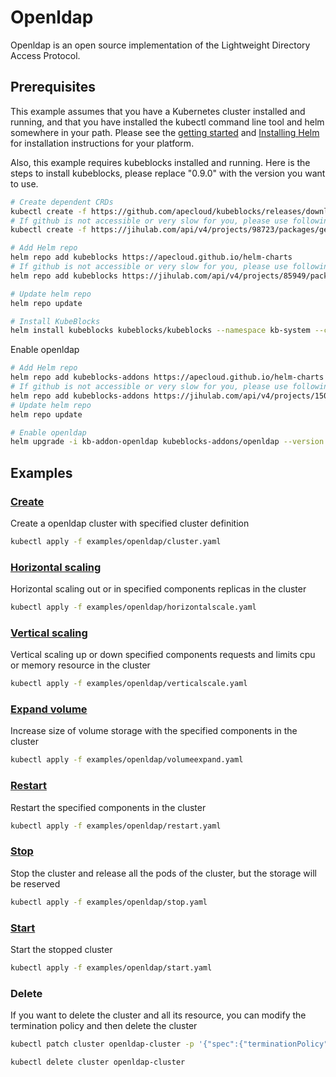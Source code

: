 # Openldap

Openldap is an open source implementation of the Lightweight Directory Access Protocol.

## Prerequisites

This example assumes that you have a Kubernetes cluster installed and running, and that you have installed the kubectl command line tool and helm somewhere in your path. Please see the [getting started](https://kubernetes.io/docs/setup/)  and [Installing Helm](https://helm.sh/docs/intro/install/) for installation instructions for your platform.

Also, this example requires kubeblocks installed and running. Here is the steps to install kubeblocks, please replace "0.9.0" with the version you want to use.
```bash
# Create dependent CRDs
kubectl create -f https://github.com/apecloud/kubeblocks/releases/download/v0.9.0/kubeblocks_crds.yaml
# If github is not accessible or very slow for you, please use following command instead
kubectl create -f https://jihulab.com/api/v4/projects/98723/packages/generic/kubeblocks/v0.9.0/kubeblocks_crds.yaml

# Add Helm repo 
helm repo add kubeblocks https://apecloud.github.io/helm-charts
# If github is not accessible or very slow for you, please use following repo instead
helm repo add kubeblocks https://jihulab.com/api/v4/projects/85949/packages/helm/stable

# Update helm repo
helm repo update

# Install KubeBlocks
helm install kubeblocks kubeblocks/kubeblocks --namespace kb-system --create-namespace --version="0.9.0"
```
Enable openldap
```bash
# Add Helm repo 
helm repo add kubeblocks-addons https://apecloud.github.io/helm-charts
# If github is not accessible or very slow for you, please use following repo instead
helm repo add kubeblocks-addons https://jihulab.com/api/v4/projects/150246/packages/helm/stable
# Update helm repo
helm repo update

# Enable openldap 
helm upgrade -i kb-addon-openldap kubeblocks-addons/openldap --version 0.9.0 -n kb-system  
``` 

## Examples

### [Create](cluster.yaml) 
Create a openldap cluster with specified cluster definition 
```bash
kubectl apply -f examples/openldap/cluster.yaml
```

### [Horizontal scaling](horizontalscale.yaml)
Horizontal scaling out or in specified components replicas in the cluster
```bash
kubectl apply -f examples/openldap/horizontalscale.yaml
```

### [Vertical scaling](verticalscale.yaml)
Vertical scaling up or down specified components requests and limits cpu or memory resource in the cluster
```bash
kubectl apply -f examples/openldap/verticalscale.yaml
```

### [Expand volume](volumeexpand.yaml)
Increase size of volume storage with the specified components in the cluster
```bash
kubectl apply -f examples/openldap/volumeexpand.yaml
```

### [Restart](restart.yaml)
Restart the specified components in the cluster
```bash
kubectl apply -f examples/openldap/restart.yaml
```

### [Stop](stop.yaml)
Stop the cluster and release all the pods of the cluster, but the storage will be reserved
```bash
kubectl apply -f examples/openldap/stop.yaml
```

### [Start](start.yaml)
Start the stopped cluster
```bash
kubectl apply -f examples/openldap/start.yaml
```

### Delete
If you want to delete the cluster and all its resource, you can modify the termination policy and then delete the cluster
```bash
kubectl patch cluster openldap-cluster -p '{"spec":{"terminationPolicy":"WipeOut"}}' --type="merge"

kubectl delete cluster openldap-cluster
```
